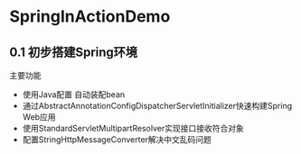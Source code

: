 # SpringInActionDemo
## 0.1 初步搭建Spring环境
主要功能
- 使用Java配置 自动装配bean
- 通过AbstractAnnotationConfigDispatcherServletInitializer快速构建Spring Web应用
- 使用StandardServletMultipartResolver实现接口接收符合对象
- 配置StringHttpMessageConverter解决中文乱码问题